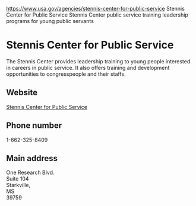 

https://www.usa.gov/agencies/stennis-center-for-public-service
Stennis Center for Public Service
Stennis Center public service training
leadership programs for young public servants

Stennis Center for Public Service
=================================

The Stennis Center provides leadership training to young people interested in careers in public service. It also offers training and development opportunities to congresspeople and their staffs.

Website
-------

[Stennis Center for Public Service](http://www.stennis.gov/)

Phone number
------------

1-662-325-8409

Main address
------------

One Research Blvd.  
Suite 104  
Starkville,  
MS  
39759
